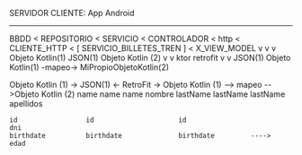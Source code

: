 

SERVIDOR                                               CLIENTE: App Android                             
---------------------------------------------          ---------------------------------------------
BBDD  <  REPOSITORIO < SERVICIO < CONTROLADOR < http < CLIENTE_HTTP < [ SERVICIO_BILLETES_TREN ] < X_VIEW_MODEL
                                         v                  v                                           v
                                   Objeto Kotlin(1)      JSON(1)                                    Objeto Kotlin (2)
                                         v                  v
                                        ktor               retrofit
                                         v                  v
                                        JSON(1)         Objeto Kotlin(1) -mapeo-> MiPropioObjetoKotlin(2)

Objeto Kotlin (1) -> JSON(1) <- RetroFit -> Objeto Kotlin (1) --> mapeo -->Objeto Kotlin (2)
    name               name                   name                           nombre
    lastName           lastName               lastName                       apellidos
                                                                             
    id                 id                     id                             dni
    birthdate          birthdate              birthdate         ---->        edad